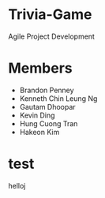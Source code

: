 # Trivia-Game
Agile Project Development

# Members
- Brandon Penney
- Kenneth Chin Leung Ng 
- Gautam Dhoopar
- Kevin Ding
- Hung Cuong Tran
- Hakeon Kim

# test
helloj

